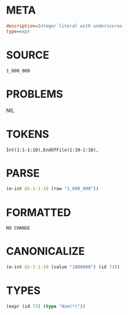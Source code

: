 # META
~~~ini
description=Integer literal with underscores
type=expr
~~~
# SOURCE
~~~roc
1_000_000
~~~
# PROBLEMS
NIL
# TOKENS
~~~zig
Int(1:1-1:10),EndOfFile(1:10-1:10),
~~~
# PARSE
~~~clojure
(e-int @1-1-1-10 (raw "1_000_000"))
~~~
# FORMATTED
~~~roc
NO CHANGE
~~~
# CANONICALIZE
~~~clojure
(e-int @1-1-1-10 (value "1000000") (id 73))
~~~
# TYPES
~~~clojure
(expr (id 73) (type "Num(*)"))
~~~
